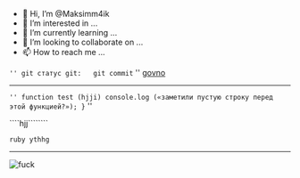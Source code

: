 - 👋 Hi, I’m @Maksimm4ik
- 👀 I’m interested in ...
- 🌱 I’m currently learning ...
- 💞️ I’m looking to collaborate on ...
- 📫 How to reach me ...

<!---
Maksimm4ik/Maksimm4ik is a ✨ special ✨ repository because its `README.md` (this file) appears on your GitHub profile.
You can click the Preview link to take a look at your changes.
--->

`` ''
git статус
git:  
git commit
`` ''
[govno](https://play.google.com/store/apps/details?id=com.grymala.photoruler)

---
`` ''
function test (hjji)
  console.log («заметили пустую строку перед этой функцией?»);
}
`` ''

````hjj````````

  ```ruby ythhg ```
  
  - - - 
  
  ![fuck](https://www.meme-arsenal.com/create/meme/527483)
